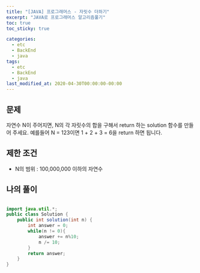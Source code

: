 ```yaml
---
title: "[JAVA] 프로그래머스 - 자릿수 더하기"
excerpt: "JAVA로 프로그래머스 알고리즘풀기"
toc: true
toc_sticky: true

categories:
  - etc
  - BackEnd
  - java
tags:
  - etc
  - BackEnd
  - java
last_modified_at: 2020-04-30T00:00:00-00:00
---
```


## 문제 

자연수 N이 주어지면, N의 각 자릿수의 합을 구해서 return 하는 solution 함수를 만들어 주세요.
예를들어 N = 123이면 1 + 2 + 3 = 6을 return 하면 됩니다.

## 제한 조건

+ N의 범위 : 100,000,000 이하의 자연수



## 나의 풀이

```java

import java.util.*;
public class Solution {
    public int solution(int n) {
        int answer = 0;
        while(n != 0){
            answer += n%10;
            n /= 10;
        }
        return answer;
    }
}

```


